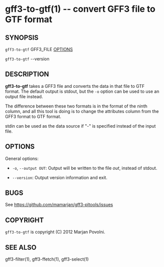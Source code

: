 gff3-to-gtf(1) -- convert GFF3 file to GTF format
=====================================================================================

## SYNOPSIS

`gff3-to-gtf` GFF3_FILE [OPTIONS]

`gff3-to-gtf` --version

## DESCRIPTION

**gff3-to-gtf** takes a GFF3 file and converts the data in that file
to GTF format. The default output is stdout, but the `-o` option can
be used to use an output file instead.

The difference between these two formats is in the format of the
ninth column, and all this tool is doing is to change the attributes
column from the GFF3 format to GTF format.

stdin can be used as the data source if "-" is specified instead of
the input file.

## OPTIONS

General options:

 * `-o`, `--output OUT`:
   Output will be written to the file <var>out</var>, instead of stdout.

 * `--version`:
   Output version information and exit.

## BUGS

See https://github.com/mamarjan/gff3-pltools/issues

## COPYRIGHT

`gff3-to-gtf` is copyright (C) 2012 Marjan Povolni.

## SEE ALSO

gff3-filter(1), gff3-ffetch(1), gff3-select(1)



[SYNOPSIS]: #SYNOPSIS "SYNOPSIS"
[DESCRIPTION]: #DESCRIPTION "DESCRIPTION"
[OPTIONS]: #OPTIONS "OPTIONS"
[BUGS]: #BUGS "BUGS"
[COPYRIGHT]: #COPYRIGHT "COPYRIGHT"
[SEE ALSO]: #SEE-ALSO "SEE ALSO"


[gff3-count-features(1)]: gff3-count-features.1.html
[gff3-to-gtf(1)]: gff3-to-gtf.1.html
[gff3-ffetch(1)]: gff3-ffetch.1.html
[gff3-to-json(1)]: gff3-to-json.1.html
[gff3-sort(1)]: gff3-sort.1.html
[gtf-to-gff3(1)]: gtf-to-gff3.1.html
[gff3-select(1)]: gff3-select.1.html
[gff3-filter(1)]: gff3-filter.1.html
